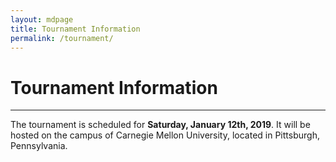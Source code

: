 ```yaml
---
layout: mdpage
title: Tournament Information
permalink: /tournament/
---
```


# Tournament Information
<hr>

The tournament is scheduled for **Saturday, January 12th, 2019**. It will be hosted
on the campus of Carnegie Mellon University, located in Pittsburgh, Pennsylvania.

